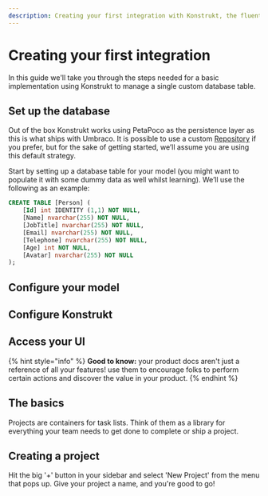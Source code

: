 ```yaml
---
description: Creating your first integration with Konstrukt, the fluent administration panel builder for Umbraco.
---
```


# Creating your first integration

In this guide we'll take you through the steps needed for a basic implementation using Konstrukt to manage a single custom database table.

## Set up the database

Out of the box Konstrukt works using PetaPoco as the persistence layer as this is what ships with Umbraco. It is possible to use a custom [Repository](../api/repositories.md) if you prefer, but for the sake of getting started, we’ll assume you are using this default strategy.

Start by setting up a database table for your model (you might want to populate it with some dummy data as well whilst learning). We’ll use the following as an example:

```sql
CREATE TABLE [Person] (
    [Id] int IDENTITY (1,1) NOT NULL, 
    [Name] nvarchar(255) NOT NULL, 
    [JobTitle] nvarchar(255) NOT NULL, 
    [Email] nvarchar(255) NOT NULL, 
    [Telephone] nvarchar(255) NOT NULL, 
    [Age] int NOT NULL, 
    [Avatar] nvarchar(255) NOT NULL
);
```

## Configure your model

## Configure Konstrukt

## Access your UI

{% hint style="info" %}
**Good to know:** your product docs aren't just a reference of all your features! use them to encourage folks to perform certain actions and discover the value in your product.
{% endhint %}

## The basics

Projects are containers for task lists. Think of them as a library for everything your team needs to get done to complete or ship a project.

## Creating a project

Hit the big '+' button in your sidebar and select 'New Project' from the menu that pops up. Give your project a name, and you're good to go!
